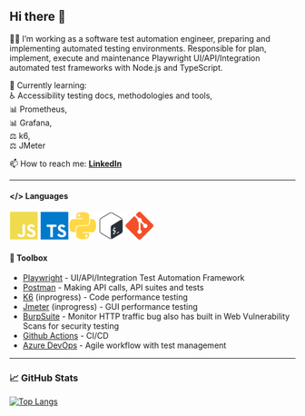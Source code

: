 ## Hi there 👋

🧑‍💻 I’m working as a software test automation engineer, preparing and implementing automated testing environments. Responsible for plan, implement, execute and maintenance Playwright UI/API/Integration automated test frameworks with Node.js and TypeScript.
  
🌱 Currently learning:  
♿ Accessibility testing docs, methodologies and tools,  
📊 Prometheus,  
📊 Grafana,  
⚖️ k6,  
⚖️ JMeter  
  
📫 How to reach me: **[LinkedIn](https://www.linkedin.com/in/mateusz-krzeszowiec/)** 

---
#### </> Languages 

<img src="https://raw.githubusercontent.com/devicons/devicon/1119b9f84c0290e0f0b38982099a2bd027a48bf1/icons/javascript/javascript-plain.svg" alt="JavaScript Logo" width="50" height="50"/> <img src="https://raw.githubusercontent.com/devicons/devicon/1119b9f84c0290e0f0b38982099a2bd027a48bf1/icons/typescript/typescript-plain.svg" alt="Typescript Logo" width="50" height="50"/><img src="https://raw.githubusercontent.com/devicons/devicon/1119b9f84c0290e0f0b38982099a2bd027a48bf1/icons/python/python-plain.svg" alt="Python Logo" width="50" height="50"/><img src="https://raw.githubusercontent.com/devicons/devicon/1119b9f84c0290e0f0b38982099a2bd027a48bf1/icons/bash/bash-plain.svg" alt="Bash Logo" width="50" height="50"/><img src="https://raw.githubusercontent.com/devicons/devicon/1119b9f84c0290e0f0b38982099a2bd027a48bf1/icons/git/git-original.svg" alt="Git Logo" width="50" height="50"/>

#### 🧰 Toolbox

* [Playwright](https://playwright.dev/) - UI/API/Integration Test Automation Framework
* [Postman](https://www.getpostman.com/) - Making API calls, API suites and tests 
* [K6](https://k6.io/open-source/) (inprogress) - Code performance testing
* [Jmeter](https://jmeter.apache.org/) (inprogress) - GUI performance testing
* [BurpSuite](https://portswigger.net/burp/) - Monitor HTTP traffic bug also has built in Web Vulnerability Scans for security testing
* [Github Actions](https://github.com/features/actions/) - CI/CD
* [Azure DevOps](https://azure.microsoft.com/pl-pl/products/devops) - Agile workflow with test management

---

### &#x1f4c8; GitHub Stats

[![Top Langs](https://github-readme-stats.vercel.app/api/top-langs/?username=hayatetsuki&hide=java,html,css&theme=radical)](https://github.com/anuraghazra/github-readme-stats)

<!--
**HayateTsuki/HayateTsuki** is a ✨ _special_ ✨ repository because its `README.md` (this file) appears on your GitHub profile.

Here are some ideas to get you started:

- 🔭 I’m currently working on ...
- 🌱 I’m currently learning ...
- 👯 I’m looking to collaborate on ...
- 🤔 I’m looking for help with ...
- 💬 Ask me about ...
- 📫 How to reach me: ...
- 😄 Pronouns: ...
- ⚡ Fun fact: ...
-->
